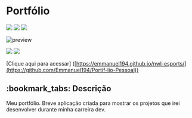 <h1> Portfólio </a></h1>

<div style="display: inline_block">

<img src="https://img.shields.io/badge/html5-%23E34F26.svg?style=for-the-badge&logo=html5&logoColor=white" />
<img src="https://img.shields.io/badge/css3-%231572B6.svg?style=for-the-badge&logo=css3&logoColor=white" />
<img src="https://img.shields.io/badge/javascript-%23323330.svg?style=for-the-badge&logo=javascript&logoColor=%23F7DF1E" />
  
  
</div>


![preview](./.github/imagem.png.png)

<div style="display: inline_block">


<a href = "emanuel_lima2011@hotmail.com"><img src="https://img.shields.io/badge/-Gmail-%23333?style=for-the-badge&logo=gmail&logoColor=white" target="_blank"></a>
<a href="https://www.linkedin.com/in/emmanuel-lima-11ba8120b/" target="_blank"><img src="https://img.shields.io/badge/-LinkedIn-%230077B5?style=for-the-badge&logo=linkedin&logoColor=white" target="_blank"></a>

 [Clique aqui para acessar] ([https://emmanuel194.github.io/nwl-esports/](https://github.com/Emmanuel194/Portif-lio-Pessoal))
  
</div>

<h2>:bookmark_tabs: Descrição</h2>
<p>Meu portfólio. Breve aplicação criada para mostrar os projetos que irei desenvolver durante minha carreira dev.</p>
